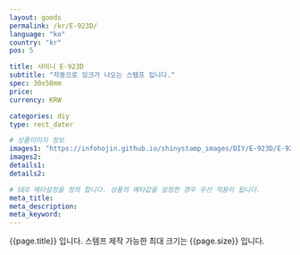 ```yaml
---
layout: goods
permalink: /kr/E-923D/
language: "ko"
country: "kr"
pos: 5

title: 샤이니 E-923D
subtitle: "자동으로 잉크가 나오는 스템프 입니다."
spec: 30x50mm
price: 
currency: KRW

categories: diy
type: rect_dater

# 상품이미지 정보
images1: "https://infohojin.github.io/shinystamp_images/DIY/E-923D/E-923D_1.jpg"
images2:
details1:
details2:    

# SEO 메타설정을 정의 합니다. 상품의 메타값을 설정한 경우 우선 적용이 됩니다.
meta_title: 
meta_description:
meta_keyword:
---
```


{{page.title}} 입니다. 스템프 제작 가능한 최대 크기는 {{page.size}} 입니다.